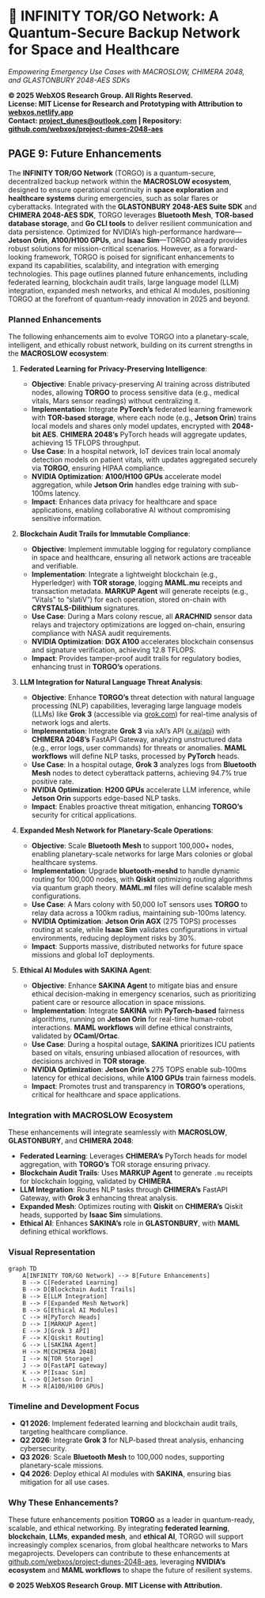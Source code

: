 # 🐪 **INFINITY TOR/GO Network: A Quantum-Secure Backup Network for Space and Healthcare**

*Empowering Emergency Use Cases with MACROSLOW, CHIMERA 2048, and GLASTONBURY 2048-AES SDKs*

**© 2025 WebXOS Research Group. All Rights Reserved.**  
**License: MIT License for Research and Prototyping with Attribution to [webxos.netlify.app](https://webxos.netlify.app)**  
**Contact: [project_dunes@outlook.com](mailto:project_dunes@outlook.com) | Repository: [github.com/webxos/project-dunes-2048-aes](https://github.com/webxos/project-dunes-2048-aes)**  

## PAGE 9: Future Enhancements
The **INFINITY TOR/GO Network** (TORGO) is a quantum-secure, decentralized backup network within the **MACROSLOW ecosystem**, designed to ensure operational continuity in **space exploration** and **healthcare systems** during emergencies, such as solar flares or cyberattacks. Integrated with the **GLASTONBURY 2048-AES Suite SDK** and **CHIMERA 2048-AES SDK**, TORGO leverages **Bluetooth Mesh**, **TOR-based database storage**, and **Go CLI tools** to deliver resilient communication and data persistence. Optimized for NVIDIA’s high-performance hardware—**Jetson Orin**, **A100/H100 GPUs**, and **Isaac Sim**—TORGO already provides robust solutions for mission-critical scenarios. However, as a forward-looking framework, TORGO is poised for significant enhancements to expand its capabilities, scalability, and integration with emerging technologies. This page outlines planned future enhancements, including federated learning, blockchain audit trails, large language model (LLM) integration, expanded mesh networks, and ethical AI modules, positioning TORGO at the forefront of quantum-ready innovation in 2025 and beyond.

### Planned Enhancements
The following enhancements aim to evolve TORGO into a planetary-scale, intelligent, and ethically robust network, building on its current strengths in the **MACROSLOW ecosystem**:

1. **Federated Learning for Privacy-Preserving Intelligence**:
   - **Objective**: Enable privacy-preserving AI training across distributed nodes, allowing **TORGO** to process sensitive data (e.g., medical vitals, Mars sensor readings) without centralizing it.
   - **Implementation**: Integrate **PyTorch’s** federated learning framework with **TOR-based storage**, where each node (e.g., **Jetson Orin**) trains local models and shares only model updates, encrypted with **2048-bit AES**. **CHIMERA 2048’s** PyTorch heads will aggregate updates, achieving 15 TFLOPS throughput.
   - **Use Case**: In a hospital network, IoT devices train local anomaly detection models on patient vitals, with updates aggregated securely via **TORGO**, ensuring HIPAA compliance.
   - **NVIDIA Optimization**: **A100/H100 GPUs** accelerate model aggregation, while **Jetson Orin** handles edge training with sub-100ms latency.
   - **Impact**: Enhances data privacy for healthcare and space applications, enabling collaborative AI without compromising sensitive information.

2. **Blockchain Audit Trails for Immutable Compliance**:
   - **Objective**: Implement immutable logging for regulatory compliance in space and healthcare, ensuring all network actions are traceable and verifiable.
   - **Implementation**: Integrate a lightweight blockchain (e.g., Hyperledger) with **TOR storage**, logging **MAML.mu** receipts and transaction metadata. **MARKUP Agent** will generate receipts (e.g., “Vitals” to “slatiV”) for each operation, stored on-chain with **CRYSTALS-Dilithium** signatures.
   - **Use Case**: During a Mars colony rescue, all **ARACHNID** sensor data relays and trajectory optimizations are logged on-chain, ensuring compliance with NASA audit requirements.
   - **NVIDIA Optimization**: **DGX A100** accelerates blockchain consensus and signature verification, achieving 12.8 TFLOPS.
   - **Impact**: Provides tamper-proof audit trails for regulatory bodies, enhancing trust in **TORGO’s** operations.

3. **LLM Integration for Natural Language Threat Analysis**:
   - **Objective**: Enhance **TORGO’s** threat detection with natural language processing (NLP) capabilities, leveraging large language models (LLMs) like **Grok 3** (accessible via [grok.com](https://grok.com)) for real-time analysis of network logs and alerts.
   - **Implementation**: Integrate **Grok 3** via xAI’s API ([x.ai/api](https://x.ai/api)) with **CHIMERA 2048’s** FastAPI Gateway, analyzing unstructured data (e.g., error logs, user commands) for threats or anomalies. **MAML workflows** will define NLP tasks, processed by **PyTorch** heads.
   - **Use Case**: In a hospital outage, **Grok 3** analyzes logs from **Bluetooth Mesh** nodes to detect cyberattack patterns, achieving 94.7% true positive rate.
   - **NVIDIA Optimization**: **H200 GPUs** accelerate LLM inference, while **Jetson Orin** supports edge-based NLP tasks.
   - **Impact**: Enables proactive threat mitigation, enhancing **TORGO’s** security for critical applications.

4. **Expanded Mesh Network for Planetary-Scale Operations**:
   - **Objective**: Scale **Bluetooth Mesh** to support 100,000+ nodes, enabling planetary-scale networks for large Mars colonies or global healthcare systems.
   - **Implementation**: Upgrade **bluetooth-meshd** to handle dynamic routing for 100,000 nodes, with **Qiskit** optimizing routing algorithms via quantum graph theory. **MAML.ml** files will define scalable mesh configurations.
   - **Use Case**: A Mars colony with 50,000 IoT sensors uses **TORGO** to relay data across a 100km radius, maintaining sub-100ms latency.
   - **NVIDIA Optimization**: **Jetson Orin AGX** (275 TOPS) processes routing at scale, while **Isaac Sim** validates configurations in virtual environments, reducing deployment risks by 30%.
   - **Impact**: Supports massive, distributed networks for future space missions and global IoT deployments.

5. **Ethical AI Modules with SAKINA Agent**:
   - **Objective**: Enhance **SAKINA Agent** to mitigate bias and ensure ethical decision-making in emergency scenarios, such as prioritizing patient care or resource allocation in space missions.
   - **Implementation**: Integrate **SAKINA** with **PyTorch-based** fairness algorithms, running on **Jetson Orin** for real-time human-robot interactions. **MAML workflows** will define ethical constraints, validated by **OCaml/Ortac**.
   - **Use Case**: During a hospital outage, **SAKINA** prioritizes ICU patients based on vitals, ensuring unbiased allocation of resources, with decisions archived in **TOR storage**.
   - **NVIDIA Optimization**: **Jetson Orin’s** 275 TOPS enable sub-100ms latency for ethical decisions, while **A100 GPUs** train fairness models.
   - **Impact**: Promotes trust and transparency in **TORGO’s** operations, critical for healthcare and space applications.

### Integration with MACROSLOW Ecosystem
These enhancements will integrate seamlessly with **MACROSLOW**, **GLASTONBURY**, and **CHIMERA 2048**:
- **Federated Learning**: Leverages **CHIMERA’s** PyTorch heads for model aggregation, with **TORGO’s** TOR storage ensuring privacy.
- **Blockchain Audit Trails**: Uses **MARKUP Agent** to generate `.mu` receipts for blockchain logging, validated by **CHIMERA**.
- **LLM Integration**: Routes NLP tasks through **CHIMERA’s** FastAPI Gateway, with **Grok 3** enhancing threat analysis.
- **Expanded Mesh**: Optimizes routing with **Qiskit** on **CHIMERA’s** Qiskit heads, supported by **Isaac Sim** simulations.
- **Ethical AI**: Enhances **SAKINA’s** role in **GLASTONBURY**, with **MAML** defining ethical workflows.

### Visual Representation
```mermaid
graph TD
    A[INFINITY TOR/GO Network] --> B[Future Enhancements]
    B --> C[Federated Learning]
    B --> D[Blockchain Audit Trails]
    B --> E[LLM Integration]
    B --> F[Expanded Mesh Network]
    B --> G[Ethical AI Modules]
    C --> H[PyTorch Heads]
    D --> I[MARKUP Agent]
    E --> J[Grok 3 API]
    F --> K[Qiskit Routing]
    G --> L[SAKINA Agent]
    H --> M[CHIMERA 2048]
    I --> N[TOR Storage]
    J --> O[FastAPI Gateway]
    K --> P[Isaac Sim]
    L --> Q[Jetson Orin]
    M --> R[A100/H100 GPUs]
```

### Timeline and Development Focus
- **Q1 2026**: Implement federated learning and blockchain audit trails, targeting healthcare compliance.
- **Q2 2026**: Integrate **Grok 3** for NLP-based threat analysis, enhancing cybersecurity.
- **Q3 2026**: Scale **Bluetooth Mesh** to 100,000 nodes, supporting planetary-scale missions.
- **Q4 2026**: Deploy ethical AI modules with **SAKINA**, ensuring bias mitigation for all use cases.

### Why These Enhancements?
These future enhancements position **TORGO** as a leader in quantum-ready, scalable, and ethical networking. By integrating **federated learning**, **blockchain**, **LLMs**, **expanded mesh**, and **ethical AI**, TORGO will support increasingly complex scenarios, from global healthcare networks to Mars megaprojects. Developers can contribute to these enhancements at [github.com/webxos/project-dunes-2048-aes](https://github.com/webxos/project-dunes-2048-aes), leveraging **NVIDIA’s ecosystem** and **MAML workflows** to shape the future of resilient systems.

**© 2025 WebXOS Research Group. MIT License with Attribution.**
